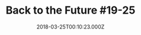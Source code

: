 ---
title: "Back to the Future #19-25"
date: 2018-03-25T00:10:23.000Z
permalink: /almanac/books/2018-03-25-back-to-the-future-19-25/index.html
link: http://backtothefuture.wikia.com/wiki/Back_to_the_Future_comics
series: Back to the Future (IDW)
rating: 3
---